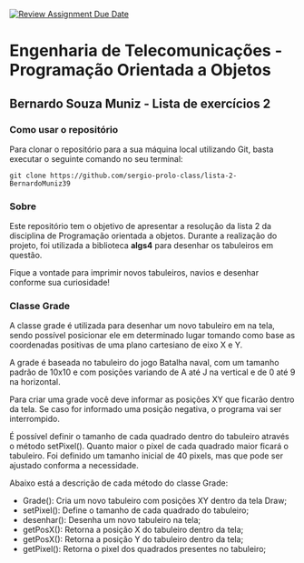 [![Review Assignment Due Date](https://classroom.github.com/assets/deadline-readme-button-22041afd0340ce965d47ae6ef1cefeee28c7c493a6346c4f15d667ab976d596c.svg)](https://classroom.github.com/a/KKrNRA9P)

# Engenharia de Telecomunicações - Programação Orientada a Objetos
## Bernardo Souza Muniz - Lista de exercícios 2

### Como usar o repositório
Para clonar o repositório para a sua máquina local utilizando Git, basta executar o seguinte comando no seu terminal:

`git clone https://github.com/sergio-prolo-class/lista-2-BernardoMuniz39`

### Sobre
Este repositório tem o objetivo de apresentar a resolução da lista 2 da disciplina de Programação orientada a objetos. Durante a realização do projeto, foi utilizada a biblioteca **algs4** para desenhar os tabuleiros em questão.

Fique a vontade para imprimir novos tabuleiros, navios e desenhar conforme sua curiosidade!

### Classe Grade
A classe grade é utilizada para desenhar um novo tabuleiro em na tela, sendo possível posicionar ele em determinado lugar tomando como base as coordenadas positivas de uma plano cartesiano de eixo X e Y. 

A grade é baseada no tabuleiro do jogo Batalha naval, com um tamanho padrão de 10x10 e com posições variando de A até J na vertical e de 0 até 9 na horizontal.

Para criar uma grade você deve informar as posições XY que ficarão dentro da tela. Se caso for informado uma posição negativa, o programa vai ser interrompido.

É possível definir o tamanho de cada quadrado dentro do tabuleiro através o método setPixel(). Quanto maior o pixel de cada quadrado maior ficará o tabuleiro. Foi definido um tamanho inicial de 40 pixels, mas que pode ser ajustado conforma a necessidade.

Abaixo está a descrição de cada método do classe Grade:
- Grade(): Cria um novo tabuleiro com posições XY dentro da tela Draw;
- setPixel(): Define o tamanho de cada quadrado do tabuleiro;
- desenhar(): Desenha um novo tabuleiro na tela;
- getPosX(): Retorna a posição X do tabuleiro dentro da tela;
- getPosX(): Retorna a posição Y do tabuleiro dentro da tela;
- getPixel(): Retorna o pixel dos quadrados presentes no tabuleiro; 


